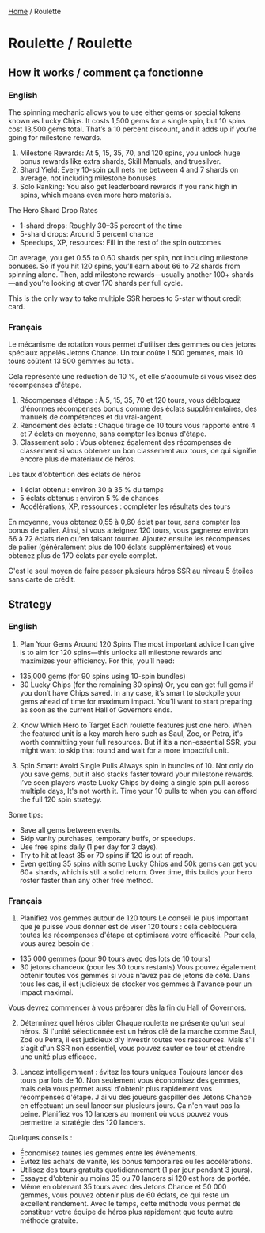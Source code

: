 [Home](REAMDE.md) / Roulette

# Roulette / Roulette

## How it works / comment ça fonctionne

### English
The spinning mechanic allows you to use either gems or special tokens known as Lucky Chips. It costs 1,500 gems for a single spin, but 10 spins cost 13,500 gems total. 
That’s a 10 percent discount, and it adds up if you’re going for milestone rewards.

1. Milestone Rewards: At 5, 15, 35, 70, and 120 spins, you unlock huge bonus rewards like extra shards, Skill Manuals, and truesilver.
2. Shard Yield: Every 10-spin pull nets me between 4 and 7 shards on average, not including milestone bonuses.
3. Solo Ranking: You also get leaderboard rewards if you rank high in spins, which means even more hero materials.

The Hero Shard Drop Rates
* 1-shard drops: Roughly 30–35 percent of the time
* 5-shard drops: Around 5 percent chance
* Speedups, XP, resources: Fill in the rest of the spin outcomes


On average, you get 0.55 to 0.60 shards per spin, not including milestone bonuses. So if you hit 120 spins, you’ll earn about 66 to 72 shards from spinning alone. Then, add milestone rewards—usually another 100+ shards—and you’re looking at over 170 shards per full cycle.

This is the only way to take multiple SSR heroes to 5-star without credit card.

### Français
Le mécanisme de rotation vous permet d'utiliser des gemmes ou des jetons spéciaux appelés Jetons Chance. Un tour coûte 1 500 gemmes, mais 10 tours coûtent 13 500 gemmes au total.

Cela représente une réduction de 10 %, et elle s'accumule si vous visez des récompenses d'étape.

1. Récompenses d'étape : À 5, 15, 35, 70 et 120 tours, vous débloquez d'énormes récompenses bonus comme des éclats supplémentaires, des manuels de compétences et du vrai-argent.
2. Rendement des éclats : Chaque tirage de 10 tours vous rapporte entre 4 et 7 éclats en moyenne, sans compter les bonus d'étape.
3. Classement solo : Vous obtenez également des récompenses de classement si vous obtenez un bon classement aux tours, ce qui signifie encore plus de matériaux de héros.

Les taux d'obtention des éclats de héros
* 1 éclat obtenu : environ 30 à 35 % du temps
* 5 éclats obtenus : environ 5 % de chances
* Accélérations, XP, ressources : compléter les résultats des tours

En moyenne, vous obtenez 0,55 à 0,60 éclat par tour, sans compter les bonus de palier. Ainsi, si vous atteignez 120 tours, vous gagnerez environ 66 à 72 éclats rien qu'en faisant tourner. Ajoutez ensuite les récompenses de palier (généralement plus de 100 éclats supplémentaires) et vous obtenez plus de 170 éclats par cycle complet.

C'est le seul moyen de faire passer plusieurs héros SSR au niveau 5 étoiles sans carte de crédit.

## Strategy

### English
1. Plan Your Gems Around 120 Spins 
The most important advice I can give is to aim for 120 spins—this unlocks all milestone rewards and maximizes your efficiency. For this, you’ll need:
* 135,000 gems (for 90 spins using 10-spin bundles)
* 30 Lucky Chips (for the remaining 30 spins)
Or, you can get full gems if you don’t have Chips saved. In any case, it’s smart to stockpile your gems ahead of time for maximum impact. 
You’ll want to start preparing as soon as the current Hall of Governors ends.

2. Know Which Hero to Target
Each roulette features just one hero. When the featured unit is a key march hero such as Saul, Zoe, or Petra, it's worth committing your full resources. But if it’s a non-essential SSR, you might want to skip that round and wait for a more impactful unit.

3. Spin Smart: Avoid Single Pulls
Always spin in bundles of 10. Not only do you save gems, but it also stacks faster toward your milestone rewards. I’ve seen players waste Lucky Chips by doing a single spin pull across multiple days, It's not worth it. Time your 10 pulls to when you can afford the full 120 spin strategy.

Some tips:
* Save all gems between events.
* Skip vanity purchases, temporary buffs, or speedups.
* Use free spins daily (1 per day for 3 days).
* Try to hit at least 35 or 70 spins if 120 is out of reach.
* Even getting 35 spins with some Lucky Chips and 50k gems can get you 60+ shards, which is still a solid return. Over time, this builds your hero roster faster than any other free method.

### Français
1. Planifiez vos gemmes autour de 120 tours
Le conseil le plus important que je puisse vous donner est de viser 120 tours : cela débloquera toutes les récompenses d'étape et optimisera votre efficacité. Pour cela, vous aurez besoin de :
* 135 000 gemmes (pour 90 tours avec des lots de 10 tours)
* 30 jetons chanceux (pour les 30 tours restants)
Vous pouvez également obtenir toutes vos gemmes si vous n'avez pas de jetons de côté. Dans tous les cas, il est judicieux de stocker vos gemmes à l'avance pour un impact maximal.

Vous devrez commencer à vous préparer dès la fin du Hall of Governors.

2. Déterminez quel héros cibler
Chaque roulette ne présente qu'un seul héros. Si l'unité sélectionnée est un héros clé de la marche comme Saul, Zoé ou Petra, il est judicieux d'y investir toutes vos ressources. Mais s'il s'agit d'un SSR non essentiel, vous pouvez sauter ce tour et attendre une unité plus efficace.

3. Lancez intelligemment : évitez les tours uniques
Toujours lancer des tours par lots de 10. Non seulement vous économisez des gemmes, mais cela vous permet aussi d'obtenir plus rapidement vos récompenses d'étape. J'ai vu des joueurs gaspiller des Jetons Chance en effectuant un seul lancer sur plusieurs jours. Ça n'en vaut pas la peine. Planifiez vos 10 lancers au moment où vous pouvez vous permettre la stratégie des 120 lancers.

Quelques conseils :
* Économisez toutes les gemmes entre les événements.
* Évitez les achats de vanité, les bonus temporaires ou les accélérations.
* Utilisez des tours gratuits quotidiennement (1 par jour pendant 3 jours).
* Essayez d'obtenir au moins 35 ou 70 lancers si 120 est hors de portée.
* Même en obtenant 35 tours avec des Jetons Chance et 50 000 gemmes, vous pouvez obtenir plus de 60 éclats, ce qui reste un excellent rendement. Avec le temps, cette méthode vous permet de constituer votre équipe de héros plus rapidement que toute autre méthode gratuite.
 
